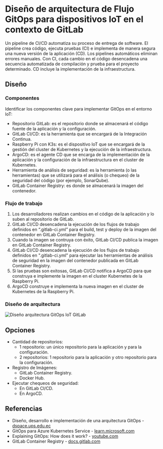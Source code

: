 # Diseño de arquitectura de Flujo GitOps para dispositivos IoT en el contexto de GitLab
Un pipeline de CI/CD automatiza su proceso de entrega de software. El pipeline crea código, ejecuta pruebas (CI) e implementa de manera segura una nueva versión de la aplicación (CD). Los pipelines automáticos eliminan errores manuales. Con CI, cada cambio en el código desencadena una secuencia automatizada de compilación y prueba para el proyecto determinado. CD incluye la implementación de la infraestructura.

## Diseño
### Componentes
Identificar los componentes clave para implementar GitOps en el entorno IoT:
- Repositorio GitLab: es el repositorio donde se almacenará el código fuente de la aplicación y la configuración.
- GitLab CI/CD: es la herramienta que se encargará de la Integración Continua.
- Raspberry Pi con K3s: es el dispositivo IoT que se encargará de la gestión del cluster de Kubernetes y la ejecución de la infraestructura.
- ArgoCD: es el agente CD que se encarga de la implementación de la aplicación y la configuración de la infraestructura en el cluster de Kubernetes.
- Herramienta de análisis de seguridad: es la herramienta (o las herramientas) que se utilizará para el análisis (o chequeo) de la seguridad del código (por ejemplo, SonarQube).
- GitLab Container Registry: es donde se almacenará la imagen del contenedor.

### Flujo de trabajo
1. Los desarrolladores realizan cambios en el código de la aplicación y lo suben al repositorio de GitLab.
2. GitLab CI/CD desencadena la ejecución de los flujos de trabajo definidos en “.gitlab-ci.yml” para el build, test y deploy de la imagen del contenedor en GitLab Container Registry.
3. Cuando la imagen se contruya con éxito, GitLab CI/CD publica la imagen en GitLab Container Registry.
4. GitLab CI/CD desencadena la ejecución de los flujos de trabajo definidos en ".gitlab-ci.yml" para ejecutar las herramientas de análisis de seguridad en la imagen del contenedor publicada en GitLab Container Registry.
5. Si las pruebas son exitosas, GitLab CI/CD notifica a ArgoCD para que construya e implemente la imagen en el cluster Kubernetes de la Raspberry Pi.
6. ArgoCD construye e implementa la nueva imagen en el cluster de Kubernetes de la Raspberry Pi.

### Diseño de arquitectura
<img src="https://github.com/sfl0r3nz05/SecDelivAutoIoT/blob/master/docs/images/2.1%20Dise%C3%B1o%20arquitectura%20Flujo%20GitOps%20IoT%20GitLab.png" alt="Diseño arquitectura GitOps IoT GitLab">

## Opciones
- Cantidad de repositorios:
  - 1 repositorio: un único repositorio para la aplicación y para la configuración.
  - 2 repositorios: 1 repositorio para la aplicación y otro repositorio para la configuración.
- Registro de Imágenes:
  - GitLab Container Registry.
  - Docker Hub.
- Ejecutar chequeos de seguridad:
  - En GitLab CI/CD.
  - En ArgoCD.

## Referencias
- Diseño, desarrollo e implementación de una arquitectura GitOps - [dspace.ups.edu.ec](https://dspace.ups.edu.ec/bitstream/123456789/22397/1/UPS-CT009712.pdf)
- GitOps para Azure Kubernetes Service - [learn.microsoft.com](https://learn.microsoft.com/es-es/azure/architecture/example-scenario/gitops-aks/gitops-blueprint-aks)
- Explaining GitOps: How does it work? - [youtube.com](https://www.youtube.com/watch?v=dIaX5IhRqkI&ab_channel=DevOpsJourney)
- GitLab Container Registry - [docs.gitlab.com](https://docs.gitlab.com/ee/user/packages/container_registry/)
